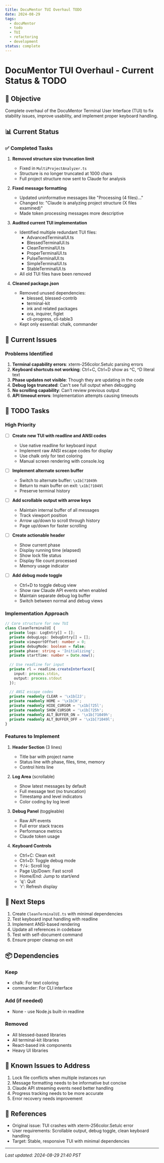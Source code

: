 ```yaml
---
title: DocuMentor TUI Overhaul TODO
date: 2024-08-29
tags:
  - docuMentor
  - todo
  - TUI
  - refactoring
  - development
status: complete
---
```


# DocuMentor TUI Overhaul - Current Status & TODO

## 🎯 Objective
Complete overhaul of the DocuMentor Terminal User Interface (TUI) to fix stability issues, improve usability, and implement proper keyboard handling.

## 📊 Current Status

### ✅ Completed Tasks
1. **Removed structure size truncation limit**
   - Fixed in `MultiProjectAnalyzer.ts`
   - Structure is no longer truncated at 1000 chars
   - Full project structure now sent to Claude for analysis

2. **Fixed message formatting**
   - Updated uninformative messages like "Processing (4 files)..."
   - Changed to: "Claude is analyzing project structure (X files examined)"
   - Made token processing messages more descriptive

3. **Audited current TUI implementation**
   - Identified multiple redundant TUI files:
     - AdvancedTerminalUI.ts
     - BlessedTerminalUI.ts
     - CleanTerminalUI.ts
     - ProperTerminalUI.ts
     - PulseTerminalUI.ts
     - SimpleTerminalUI.ts
     - StableTerminalUI.ts
   - All old TUI files have been removed

4. **Cleaned package.json**
   - Removed unused dependencies:
     - blessed, blessed-contrib
     - terminal-kit
     - ink and related packages
     - ora, inquirer, figlet
     - cli-progress, cli-table3
   - Kept only essential: chalk, commander

## 🔧 Current Issues

### Problems Identified
1. **Terminal capability errors**: xterm-256color.Setulc parsing errors
2. **Keyboard shortcuts not working**: Ctrl+C, Ctrl+D show as ^C, ^D literal text
3. **Phase updates not visible**: Though they are updating in the code
4. **Debug logs truncated**: Can't see full output when debugging
5. **No scrolling capability**: Can't review previous output
6. **API timeout errors**: Implementation attempts causing timeouts

## 📝 TODO Tasks

### High Priority
- [ ] **Create new TUI with readline and ANSI codes**
  - Use native readline for keyboard input
  - Implement raw ANSI escape codes for display
  - Use chalk only for text coloring
  - Manual screen rendering with console.log

- [ ] **Implement alternate screen buffer**
  - Switch to alternate buffer: `\x1b[?1049h`
  - Return to main buffer on exit: `\x1b[?1049l`
  - Preserve terminal history

- [ ] **Add scrollable output with arrow keys**
  - Maintain internal buffer of all messages
  - Track viewport position
  - Arrow up/down to scroll through history
  - Page up/down for faster scrolling

- [ ] **Create actionable header**
  - Show current phase
  - Display running time (elapsed)
  - Show lock file status
  - Display file count processed
  - Memory usage indicator

- [ ] **Add debug mode toggle**
  - Ctrl+D to toggle debug view
  - Show raw Claude API events when enabled
  - Maintain separate debug log buffer
  - Switch between normal and debug views

### Implementation Approach

```typescript
// Core structure for new TUI
class CleanTerminalUI {
  private logs: LogEntry[] = [];
  private debugLogs: DebugEntry[] = [];
  private viewportOffset: number = 0;
  private debugMode: boolean = false;
  private phase: string = 'Initializing';
  private startTime: number = Date.now();
  
  // Use readline for input
  private rl = readline.createInterface({
    input: process.stdin,
    output: process.stdout
  });
  
  // ANSI escape codes
  private readonly CLEAR = '\x1b[2J';
  private readonly HOME = '\x1b[H';
  private readonly HIDE_CURSOR = '\x1b[?25l';
  private readonly SHOW_CURSOR = '\x1b[?25h';
  private readonly ALT_BUFFER_ON = '\x1b[?1049h';
  private readonly ALT_BUFFER_OFF = '\x1b[?1049l';
}
```

### Features to Implement
1. **Header Section** (3 lines)
   - Title bar with project name
   - Status line with phase, files, time, memory
   - Control hints line

2. **Log Area** (scrollable)
   - Show latest messages by default
   - Full message text (no truncation)
   - Timestamp and level indicators
   - Color coding by log level

3. **Debug Panel** (toggleable)
   - Raw API events
   - Full error stack traces
   - Performance metrics
   - Claude token usage

4. **Keyboard Controls**
   - Ctrl+C: Clean exit
   - Ctrl+D: Toggle debug mode
   - ↑/↓: Scroll log
   - Page Up/Down: Fast scroll
   - Home/End: Jump to start/end
   - 'q': Quit
   - 'r': Refresh display

## 🚀 Next Steps

1. Create `CleanTerminalUI.ts` with minimal dependencies
2. Test keyboard input handling with readline
3. Implement ANSI-based rendering
4. Update all references in codebase
5. Test with self-document command
6. Ensure proper cleanup on exit

## 📦 Dependencies

### Keep
- chalk: For text coloring
- commander: For CLI interface

### Add (if needed)
- None - use Node.js built-in readline

### Removed
- All blessed-based libraries
- All terminal-kit libraries
- React-based ink components
- Heavy UI libraries

## 🐛 Known Issues to Address

1. Lock file conflicts when multiple instances run
2. Message formatting needs to be informative but concise
3. Claude API streaming events need better handling
4. Progress tracking needs to be more accurate
5. Error recovery needs improvement

## 📌 References

- Original issue: TUI crashes with xterm-256color.Setulc error
- User requirements: Scrollable output, debug toggle, clean keyboard handling
- Target: Stable, responsive TUI with minimal dependencies

---
*Last updated: 2024-08-29 21:40 PST*